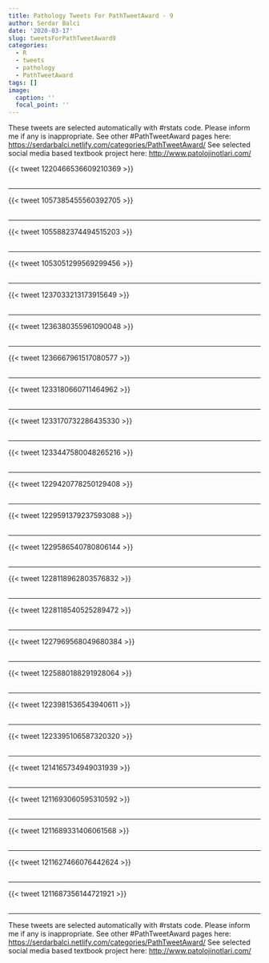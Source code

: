 ```yaml
---
title: Pathology Tweets For PathTweetAward - 9
author: Serdar Balci
date: '2020-03-17'
slug: tweetsForPathTweetAward9
categories:
  - R
  - tweets
  - pathology
  - PathTweetAward
tags: []
image:
  caption: ''
  focal_point: ''
---
```



These tweets are selected automatically with #rstats code. Please inform me if any is inappropriate.
See other #PathTweetAward pages here: https://serdarbalci.netlify.com/categories/PathTweetAward/ 
See selected social media based textbook project here: http://www.patolojinotlari.com/

{{< tweet 1220466536609210369 >}}
<br>
<br>
<hr>
{{< tweet 1057385455560392705 >}}
<br>
<br>
<hr>
{{< tweet 1055882374494515203 >}}
<br>
<br>
<hr>
{{< tweet 1053051299569299456 >}}
<br>
<br>
<hr>
{{< tweet 1237033213173915649 >}}
<br>
<br>
<hr>
{{< tweet 1236380355961090048 >}}
<br>
<br>
<hr>
{{< tweet 1236667961517080577 >}}
<br>
<br>
<hr>
{{< tweet 1233180660711464962 >}}
<br>
<br>
<hr>
{{< tweet 1233170732286435330 >}}
<br>
<br>
<hr>
{{< tweet 1233447580048265216 >}}
<br>
<br>
<hr>
{{< tweet 1229420778250129408 >}}
<br>
<br>
<hr>
{{< tweet 1229591379237593088 >}}
<br>
<br>
<hr>
{{< tweet 1229586540780806144 >}}
<br>
<br>
<hr>
{{< tweet 1228118962803576832 >}}
<br>
<br>
<hr>
{{< tweet 1228118540525289472 >}}
<br>
<br>
<hr>
{{< tweet 1227969568049680384 >}}
<br>
<br>
<hr>
{{< tweet 1225880188291928064 >}}
<br>
<br>
<hr>
{{< tweet 1223981536543940611 >}}
<br>
<br>
<hr>
{{< tweet 1223395106587320320 >}}
<br>
<br>
<hr>
{{< tweet 1214165734949031939 >}}
<br>
<br>
<hr>
{{< tweet 1211693060595310592 >}}
<br>
<br>
<hr>
{{< tweet 1211689331406061568 >}}
<br>
<br>
<hr>
{{< tweet 1211627466076442624 >}}
<br>
<br>
<hr>
{{< tweet 1211687356144721921 >}}
<br>
<br>
<hr>


These tweets are selected automatically with #rstats code. Please inform me if any is inappropriate.
See other #PathTweetAward pages here: https://serdarbalci.netlify.com/categories/PathTweetAward/ 
See selected social media based textbook project here: http://www.patolojinotlari.com/
